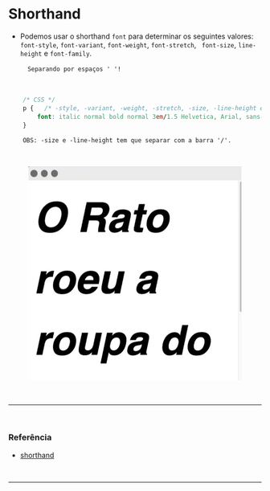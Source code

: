 # Shorthand

* Podemos usar o shorthand `font` para determinar os seguintes valores: `font-style`, `font-variant`, `font-weight`, `font-stretch`, ` font-size`, `line-height` e `font-family`.

        Separando por espaços ' '!

<br>

~~~CSS
    /* CSS */
    p {   /* -style, -variant, -weight, -stretch, -size, -line-height e -family. */
        font: italic normal bold normal 3em/1.5 Helvetica, Arial, sans-serif;    /* <--- */
    }
~~~

        OBS: -size e -line-height tem que separar com a barra '/'.

<br>

<figure>
    <img src="../Assets\imgensDaAula08\shorthand.png" alt="">
    <figcaption style="text-align: center;"></figcaption>
</figure>

<br><hr><br>

### Referência
* [shorthand]()

<br><hr><br>

